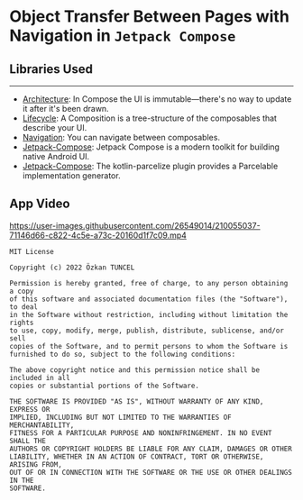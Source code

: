 

# Object Transfer Between Pages with Navigation in `Jetpack Compose`

## Libraries Used
---
* [Architecture][2]: In Compose the UI is immutable—there's no way to update it after it's been drawn.
* [Lifecycle][3]: A Composition is a tree-structure of the composables that describe your UI.
* [Navigation][4]: You can navigate between composables.
* [Jetpack-Compose][7]: Jetpack Compose is a modern toolkit for building native Android UI.
* [Jetpack-Compose][8]: The kotlin-parcelize plugin provides a Parcelable implementation generator.


App Video
--------------

https://user-images.githubusercontent.com/26549014/210055037-71146d66-c822-4c5e-a73c-20160d1f7c09.mp4

```
MIT License

Copyright (c) 2022 Özkan TUNCEL

Permission is hereby granted, free of charge, to any person obtaining a copy
of this software and associated documentation files (the "Software"), to deal
in the Software without restriction, including without limitation the rights
to use, copy, modify, merge, publish, distribute, sublicense, and/or sell
copies of the Software, and to permit persons to whom the Software is
furnished to do so, subject to the following conditions:

The above copyright notice and this permission notice shall be included in all
copies or substantial portions of the Software.

THE SOFTWARE IS PROVIDED "AS IS", WITHOUT WARRANTY OF ANY KIND, EXPRESS OR
IMPLIED, INCLUDING BUT NOT LIMITED TO THE WARRANTIES OF MERCHANTABILITY,
FITNESS FOR A PARTICULAR PURPOSE AND NONINFRINGEMENT. IN NO EVENT SHALL THE
AUTHORS OR COPYRIGHT HOLDERS BE LIABLE FOR ANY CLAIM, DAMAGES OR OTHER
LIABILITY, WHETHER IN AN ACTION OF CONTRACT, TORT OR OTHERWISE, ARISING FROM,
OUT OF OR IN CONNECTION WITH THE SOFTWARE OR THE USE OR OTHER DEALINGS IN THE
SOFTWARE.
```
[2]:https://developer.android.com/jetpack/compose/architecture
[3]:https://developer.android.com/jetpack/compose/lifecycle
[4]:https://developer.android.com/jetpack/compose/navigation
[6]:https://developer.android.com/jetpack/guide#fetch-data
[7]:https://developer.android.com/jetpack/compose/tutorial
[8]:https://developer.android.com/kotlin/parcelize
